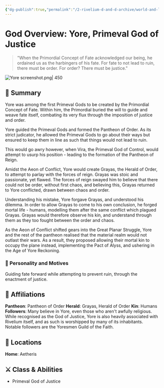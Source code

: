 ```yaml
---
{"dg-publish":true,"permalink":"/2-rivelium-d-and-d-archive/world-and-lore/gods/yore/","created":"2025-06-21T11:44:45.656+02:00","updated":"2025-06-21T12:25:15.149+02:00"}
---
```


# God Overview: Yore, Primeval God of Justice

> "When the Primordial Concept of Fate acknowledged our being, he ordained us as the harbingers of his fate. For fate to not lead to ruin, there must be order. For order? There must be justice."

![Yore screenshot.png| 450](/img/user/99%20%F0%9F%93%A6%20The%20Back%20Store/Images/Yore%20screenshot.png)
## 📃 Summary

Yore was among the first Primeval Gods to be created by the Primordial Concept of Fate. Within him, the Primordial buried the will to guide and weave fate itself, combating its very flux through the imposition of justice and order. 

Yore guided the Primeval Gods and formed the Pantheon of Order. As its strict judicator, he allowed the Primeval Gods to go about their ways but ensured to keep them in line as such that things would not lead to ruin.

This would go awry however, when Vira, the Primeval God of Control, would attempt to usurp his position - leading to the formation of the Pantheon of Reign.

Amidst the Aeon of Conflict, Yore would create Grayas, the Herald of Order, to attempt to parlay with the forces of reign. Grayas was stoic and passionate, yet flawed. The forces of reign swayed him to believe that there could not be order, without first chaos, and believing this, Grayas returned to Yore conflicted, drawn between chaos and order.

Understanding his mistake, Yore forgave Grayas, and understood his dilemma. In order to allow Grayas to come to his own conclusion, he forged mortal life - humans, modelling them after the same conflict which plagued Grayas. Grayas would therefore observe his kin, and understand through them as they too fought between the order and chaos.

As the Aeon of Conflict shifted gears into the Great Planar Struggle, Yore and the rest of the pantheon realised that the material realm would not outlast their wars. As a result, they proposed allowing their mortal kin to occupy the plane instead, implementing the Pact of Alyss, and ushering in the Age of Yore Reckoning.
### 🧠 Personality and Motives

Guiding fate forward while attempting to prevent ruin, through the enactment of justice.
## 🤝 Affiliations

**Pantheon**: Pantheon of Order
**Herald**: Grayas, Herald of Order
**Kin**: Humans
**Followers**: Many believe in Yore, even those who aren't awfully religious. While recognised as the God of Justice, Yore is also heavily associated with Rivelium itself, and as such is worshipped by many of its inhabitants. Notable followers are the Yoresmen Guild of the Faith.
## 📌 Locations

**Home**: Aetheris 
## ⚔️ Class & Abilities

- Primeval God of Justice